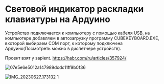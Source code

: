 # Световой индикатор раскладки клавиатуры на Ардуино

Устройство подключается к компьютеру с помощью кабеля USB, на компьютере добавляем в автозагрузку программу CUBEKEYBOARD.EXE, вкоторой выбираем COM порт, к которому подключена Ардуино(Посмотреть можно в диспетчере устройств). 

Проект взят у sapient. https://habr.com/ru/articles/357924/

![07e5e6e5012a147989dcdc11ff9b0f36](https://github.com/bakuma64/svetovoy-Indikator-raskladki/assets/46646555/f3561a3e-7c48-4205-a91b-459a31daf18b)

![IMG_20230627_173132 1](https://github.com/bakuma64/svetovoy-Indikator-raskladki/assets/46646555/8c855558-ade3-4cfa-ab38-262114625524)


